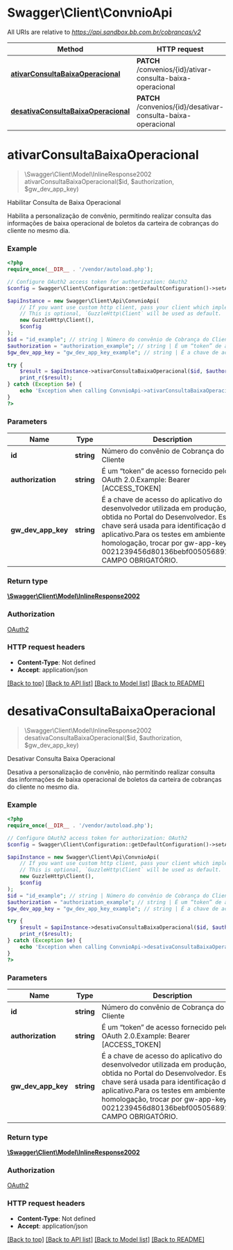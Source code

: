 # Swagger\Client\ConvnioApi

All URIs are relative to *https://api.sandbox.bb.com.br/cobrancas/v2*

Method | HTTP request | Description
------------- | ------------- | -------------
[**ativarConsultaBaixaOperacional**](ConvnioApi.md#ativarconsultabaixaoperacional) | **PATCH** /convenios/{id}/ativar-consulta-baixa-operacional | Habilitar Consulta de Baixa Operacional
[**desativaConsultaBaixaOperacional**](ConvnioApi.md#desativaconsultabaixaoperacional) | **PATCH** /convenios/{id}/desativar-consulta-baixa-operacional | Desativar Consulta Baixa Operacional

# **ativarConsultaBaixaOperacional**
> \Swagger\Client\Model\InlineResponse2002 ativarConsultaBaixaOperacional($id, $authorization, $gw_dev_app_key)

Habilitar Consulta de Baixa Operacional

Habilita a personalização de convênio, permitindo realizar consulta das informações de baixa operacional de boletos da carteira de cobranças do cliente no mesmo dia.

### Example
```php
<?php
require_once(__DIR__ . '/vendor/autoload.php');

// Configure OAuth2 access token for authorization: OAuth2
$config = Swagger\Client\Configuration::getDefaultConfiguration()->setAccessToken('YOUR_ACCESS_TOKEN');

$apiInstance = new Swagger\Client\Api\ConvnioApi(
    // If you want use custom http client, pass your client which implements `GuzzleHttp\ClientInterface`.
    // This is optional, `GuzzleHttp\Client` will be used as default.
    new GuzzleHttp\Client(),
    $config
);
$id = "id_example"; // string | Número do convênio de Cobrança do Cliente
$authorization = "authorization_example"; // string | É um “token” de acesso fornecido pelo OAuth 2.0.Example: Bearer [ACCESS_TOKEN]
$gw_dev_app_key = "gw_dev_app_key_example"; // string | É a chave de acesso do aplicativo do desenvolvedor utilizada em produção, obtida no Portal do Desenvolvedor. Essa chave será usada para identificação do aplicativo.Para os testes em ambiente de homologação, trocar por gw-app-key. Ex: 0021239456d80136bebf005056891bed. CAMPO OBRIGATÓRIO.

try {
    $result = $apiInstance->ativarConsultaBaixaOperacional($id, $authorization, $gw_dev_app_key);
    print_r($result);
} catch (Exception $e) {
    echo 'Exception when calling ConvnioApi->ativarConsultaBaixaOperacional: ', $e->getMessage(), PHP_EOL;
}
?>
```

### Parameters

Name | Type | Description  | Notes
------------- | ------------- | ------------- | -------------
 **id** | **string**| Número do convênio de Cobrança do Cliente |
 **authorization** | **string**| É um “token” de acesso fornecido pelo OAuth 2.0.Example: Bearer [ACCESS_TOKEN] |
 **gw_dev_app_key** | **string**| É a chave de acesso do aplicativo do desenvolvedor utilizada em produção, obtida no Portal do Desenvolvedor. Essa chave será usada para identificação do aplicativo.Para os testes em ambiente de homologação, trocar por gw-app-key. Ex: 0021239456d80136bebf005056891bed. CAMPO OBRIGATÓRIO. |

### Return type

[**\Swagger\Client\Model\InlineResponse2002**](../Model/InlineResponse2002.md)

### Authorization

[OAuth2](../../README.md#OAuth2)

### HTTP request headers

 - **Content-Type**: Not defined
 - **Accept**: application/json

[[Back to top]](#) [[Back to API list]](../../README.md#documentation-for-api-endpoints) [[Back to Model list]](../../README.md#documentation-for-models) [[Back to README]](../../README.md)

# **desativaConsultaBaixaOperacional**
> \Swagger\Client\Model\InlineResponse2002 desativaConsultaBaixaOperacional($id, $authorization, $gw_dev_app_key)

Desativar Consulta Baixa Operacional

Desativa a personalização de convênio, não permitindo realizar consulta das informações de baixa operacional de boletos da carteira de cobranças do cliente no mesmo dia.

### Example
```php
<?php
require_once(__DIR__ . '/vendor/autoload.php');

// Configure OAuth2 access token for authorization: OAuth2
$config = Swagger\Client\Configuration::getDefaultConfiguration()->setAccessToken('YOUR_ACCESS_TOKEN');

$apiInstance = new Swagger\Client\Api\ConvnioApi(
    // If you want use custom http client, pass your client which implements `GuzzleHttp\ClientInterface`.
    // This is optional, `GuzzleHttp\Client` will be used as default.
    new GuzzleHttp\Client(),
    $config
);
$id = "id_example"; // string | Número do convênio de Cobrança do Cliente
$authorization = "authorization_example"; // string | É um “token” de acesso fornecido pelo OAuth 2.0.Example: Bearer [ACCESS_TOKEN]
$gw_dev_app_key = "gw_dev_app_key_example"; // string | É a chave de acesso do aplicativo do desenvolvedor utilizada em produção, obtida no Portal do Desenvolvedor. Essa chave será usada para identificação do aplicativo.Para os testes em ambiente de homologação, trocar por gw-app-key. Ex: 0021239456d80136bebf005056891bed. CAMPO OBRIGATÓRIO.

try {
    $result = $apiInstance->desativaConsultaBaixaOperacional($id, $authorization, $gw_dev_app_key);
    print_r($result);
} catch (Exception $e) {
    echo 'Exception when calling ConvnioApi->desativaConsultaBaixaOperacional: ', $e->getMessage(), PHP_EOL;
}
?>
```

### Parameters

Name | Type | Description  | Notes
------------- | ------------- | ------------- | -------------
 **id** | **string**| Número do convênio de Cobrança do Cliente |
 **authorization** | **string**| É um “token” de acesso fornecido pelo OAuth 2.0.Example: Bearer [ACCESS_TOKEN] |
 **gw_dev_app_key** | **string**| É a chave de acesso do aplicativo do desenvolvedor utilizada em produção, obtida no Portal do Desenvolvedor. Essa chave será usada para identificação do aplicativo.Para os testes em ambiente de homologação, trocar por gw-app-key. Ex: 0021239456d80136bebf005056891bed. CAMPO OBRIGATÓRIO. |

### Return type

[**\Swagger\Client\Model\InlineResponse2002**](../Model/InlineResponse2002.md)

### Authorization

[OAuth2](../../README.md#OAuth2)

### HTTP request headers

 - **Content-Type**: Not defined
 - **Accept**: application/json

[[Back to top]](#) [[Back to API list]](../../README.md#documentation-for-api-endpoints) [[Back to Model list]](../../README.md#documentation-for-models) [[Back to README]](../../README.md)

